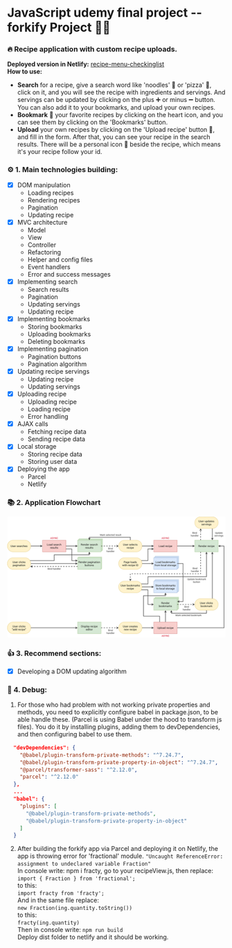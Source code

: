 # JavaScript udemy final project -- forkify Project 🥡📑

### 🔥 Recipe application with custom recipe uploads.

**Deployed version in Netlify:** [recipe-menu-checkinglist](https://recipe-menu-checkinglist-app-yandev.netlify.app/) <br>
**How to use:**

- **Search** for a recipe, give a search word like 'noodles' 🍜 or 'pizza' 🥙, click on it, and you will see the recipe with ingredients and servings. And servings can be updated by clicking on the plus ➕ or minus ➖ button.
  You can also add it to your bookmarks, and upload your own recipes. <br>
- **Bookmark** 💖 your favorite recipes by clicking on the heart icon, and you can see them by clicking on the 'Bookmarks' button. <br>
- **Upload** your own recipes by clicking on the 'Upload recipe' button 📑, and fill in the form. After that, you can see your recipe in the search results. There will be a personal icon 👤 beside the recipe, which means it's your recipe follow your id. <br>

### ⚙ 1. Main technologies building:

- [x] DOM manipulation
  - Loading recipes
  - Rendering recipes
  - Pagination
  - Updating recipe
- [x] MVC architecture
  - Model
  - View
  - Controller
  - Refactoring
  - Helper and config files
  - Event handlers
  - Error and success messages
- [x] Implementing search
  - Search results
  - Pagination
  - Updating servings
  - Updating recipe
- [x] Implementing bookmarks
  - Storing bookmarks
  - Uploading bookmarks
  - Deleting bookmarks
- [x] Implementing pagination
  - Pagination buttons
  - Pagination algorithm
- [x] Updating recipe servings
  - Updating recipe
  - Updating servings
- [x] Uploading recipe
  - Uploading recipe
  - Loading recipe
  - Error handling
- [x] AJAX calls
  - Fetching recipe data
  - Sending recipe data
- [x] Local storage
  - Storing recipe data
  - Storing user data
- [x] Deploying the app
  - Parcel
  - Netlify

### 📚 2. Application Flowchart

![flowchart](./src/img/forkify-flowchart-part-3.png)

### 👍 3. Recommend sections:

- [x] Developing a DOM updating algorithm

### 🐛 4. Debug:

1. For those who had problem with not working private properties and methods, you need to explicitly configure babel in package.json, to be able handle these. (Parcel is using Babel under the hood to transform js files). You do it by installing plugins, adding them to devDependencies, and then configuring babel to use them.

```json
  "devDependencies": {
    "@babel/plugin-transform-private-methods": "^7.24.7",
    "@babel/plugin-transform-private-property-in-object": "^7.24.7",
    "@parcel/transformer-sass": "^2.12.0",
    "parcel": "^2.12.0"
  },
  ...
  "babel": {
    "plugins": [
      "@babel/plugin-transform-private-methods",
      "@babel/plugin-transform-private-property-in-object"
    ]
  }
```

2.  After building the forkify app via Parcel and deploying it on Netlify, the app is throwing error for 'fractional' module. `"Uncaught ReferenceError: assignment to undeclared variable Fraction"`<br>
    In console write: npm i fracty, go to your recipeView.js, then replace:<br>
    `import { Fraction } from 'fractional';`<br>
    to this:<br>
    `import fracty from 'fracty';`<br>
    And in the same file replace: <br>
    `new Fraction(ing.quantity.toString())` <br>
    to this:<br>
    `fracty(ing.quantity)` <br>
    Then in console write: `npm run build`<br>
    Deploy dist folder to netlify and it should be working.
